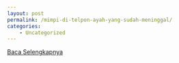 ```yaml
---
layout: post
permalink: /mimpi-di-telpon-ayah-yang-sudah-meninggal/
categories:
    - Uncategorized
---
```


[Baca Selengkapnya](/06)